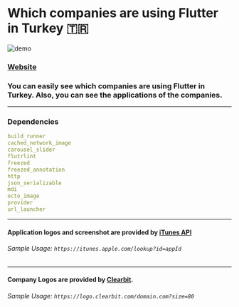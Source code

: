 # Which companies are using Flutter in Turkey 🇹🇷

![demo](https://user-images.githubusercontent.com/21019611/113452409-94173780-940c-11eb-8cfe-7bea32f70765.gif)

### [Website](https://adem68.github.io/flutter_company_listing/#/)

###  You can easily see which companies are using Flutter in Turkey. Also, you can see the applications of the companies.

----
### Dependencies

```yaml
build_runner
cached_network_image
carousel_slider
flutrlint
freezed
freezed_annotation
http
json_serializable
mdi
octo_image
provider
url_launcher
```


----

#### Application logos and screenshot are provided by [iTunes API](https://itunes.apple.com/lookup?id=640199958)

###### Sample Usage: `https://itunes.apple.com/lookup?id=appId`

----

#### Company Logos are provided by [Clearbit](https://clearbit.com/).

###### Sample Usage: `https://logo.clearbit.com/domain.com?size=80`
